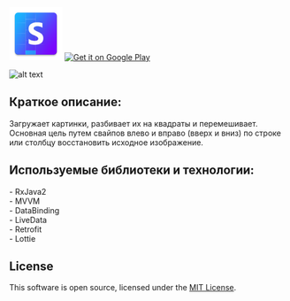 ![alt text](https://github.com/nullnullru/swiper/blob/master/app/src/main/res/drawable-xhdpi/ic_launcher.png) <a href="https://play.google.com/store/apps/details?id=com.fgames.swiper"><img alt="Get it on Google Play" src="https://play.google.com/intl/en_us/badges/images/generic/en-play-badge.png" height=60px /></a>

![alt text](https://repository-images.githubusercontent.com/261715147/361e3580-acbc-11ea-8978-54947ef95668) 

<h2> Краткое описание:  </h2>
  
Загружает картинки, разбивает их на квадраты и перемешивает.  
Основная цель путем свайпов влево и вправо (вверх и вниз) по строке или столбцу восстановить исходное изображение.  


<h2> Используемые библиотеки и технологии:  </h2>
- RxJava2 <br>
- MVVM <br>
- DataBinding  <br> 
- LiveData <br>
- Retrofit <br>
- Lottie <br>


<h2> License </h2>

This software is open source, licensed under the [MIT License][1].


[1]: https://opensource.org/licenses/MIT 
